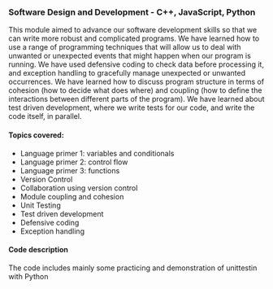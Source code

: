 ### Software Design and Development - C++, JavaScript, Python

This module aimed to advance our software development skills so that we can write more robust and complicated programs. We have learned how to use a range of programming techniques that will allow us to deal with unwanted or unexpected events that might happen when our program is running. We have used defensive coding to check data before processing it, and exception handling to gracefully manage unexpected or unwanted occurrences. We have learned how to discuss program structure in terms of cohesion (how to decide what does where) and coupling (how to define the interactions between different parts of the program). We have learned about test driven development, where we write tests for our code, and write the code itself, in parallel. 

#### Topics covered: 
* Language primer 1: variables and conditionals 
* Language primer 2: control flow
* Language primer 3: functions 
* Version Control 
* Collaboration using version control 
* Module coupling and cohesion 
* Unit Testing 
* Test driven development
* Defensive coding
* Exception handling

#### Code description
The code includes mainly some practicing and demonstration of unittestin with Python
